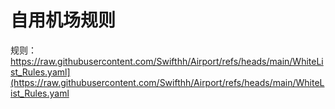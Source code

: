 # 自用机场规则
规则：https://raw.githubusercontent.com/Swifthh/Airport/refs/heads/main/WhiteList_Rules.yaml](https://raw.githubusercontent.com/Swifthh/Airport/refs/heads/main/WhiteList_Rules.yaml

